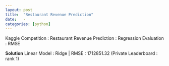 ```yaml
---
layout: post
title:  "Restaurant Revenue Prediction"
date:   -
categories: [python]
---
```


Kaggle Competition : Restaurant Revenue Prediction :
Regression 
Evaluation : RMSE

**Solution**
Linear Model : Ridge | RMSE : 1712851.32 (Private Leaderboard : rank 1) 


